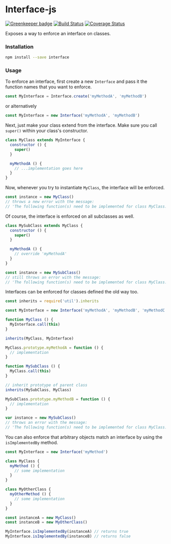 # Interface-js

[![Greenkeeper badge](https://badges.greenkeeper.io/charlieduong94/interface-js.svg)](https://greenkeeper.io/)
[![Build Status](https://travis-ci.org/charlieduong94/interface-js.svg?branch=master)](https://travis-ci.org/charlieduong94/interface-js)
[![Coverage Status](https://coveralls.io/repos/github/charlieduong94/interface-js/badge.svg)](https://coveralls.io/github/charlieduong94/interface-js)

Exposes a way to enforce an interface on classes.

### Installation

```bash
npm install --save interface
```

### Usage

To enforce an interface, first create a new `Interface` and pass it the function names that you want to enforce.

```js
const MyInterface = Interface.create('myMethodA', 'myMethodB')
```

or alternatively

```js
const MyInterface = new Interface('myMethodA', 'myMethodB')
```

Next, just make your class extend from the interface. Make sure you call `super()` within your class's constructor.

```js
class MyClass extends MyInterface {
  constructor () {
    super()
  }

  myMethodA () {
    // ...implementation goes here
  }
}
```

Now, whenever you try to instantiate `MyClass`, the interface will be enforced.

```js
const instance = new MyClass()
// throws a new error with the message:
// 'The following function(s) need to be implemented for class MyClass: myMethodB'
```

Of course, the interface is enforced on all subclasses as well.

```js
class MySubClass extends MyClass {
  constructor () {
    super()
  }

  myMethodA () {
    // override 'myMethodA'
  }
}

const instance = new MySubClass()
// still throws an error with the message:
// 'The following function(s) need to be implemented for class MyClass: myMethodB'
```

Interfaces can be enforced for classes defined the old way too.

```js
const inherits = require('util').inherits

const MyInterface = new Interface('myMethodA', 'myMethodB', 'myMethodC')

function MyClass () {
  MyInterface.call(this)
}

inherits(MyClass, MyInterface)

MyClass.prototype.myMethodA = function () {
  // implementation
}

function MySubClass () {
  MyClass.call(this)
}

// inherit prototype of parent class
inherits(MySubClass, MyClass)

MySubClass.prototype.myMethodB = function () {
  // implementation
}

var instance = new MySubClass()
// throws an error with the message:
// 'The following function(s) need to be implemented for class MyClass: myMethodC'
```

You can also enforce that arbitrary objects match an interface by using
the `isImplementedBy` method.

```js
const MyInterface = new Interface('myMethod')

class MyClass {
  myMethod () {
    // some implementation
  }
}

class MyOtherClass {
  myOtherMethod () {
    // some implementation
  }
}

const instanceA = new MyClass()
const instanceB = new MyOtherClass()

MyInterface.isImplementedBy(instanceA) // returns true
MyInterface.isImplementedBy(instanceB) // returns false
```
